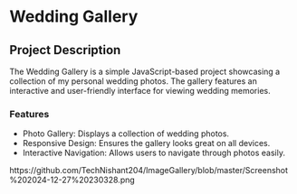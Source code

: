 <h1>Wedding Gallery</h1>

<h2>Project Description</h2>
<p></p>The Wedding Gallery is a simple JavaScript-based project showcasing a collection of my personal wedding photos. The gallery features an interactive and user-friendly interface for viewing wedding memories.</p>

<h3>Features</h3>
<ul>
  <li>Photo Gallery: Displays a collection of wedding photos.</li>

  <li>Responsive Design: Ensures the gallery looks great on all devices.</li>

<li>Interactive Navigation: Allows users to navigate through photos easily.</li>
</ul>
https://github.com/TechNishant204/ImageGallery/blob/master/Screenshot%202024-12-27%20230328.png



